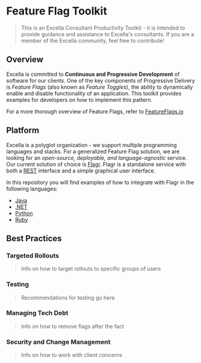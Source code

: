 # Feature Flag Toolkit

>This is an Excella Consultant Productivity Toolkit - it is intended to provide guidance and assistance to Excella's consultants. If you are a member of the Excella community, feel free to contribute!

## Overview

Excella is committed to **Continuous and Progressive Development** of software for our clients. One of the key components of Progressive Delivery is _Feature Flags_ (also known as _Feature Toggles_), the ability to dynamically enable and disable functionality of an application. This toolkit provides examples for developers on how to implement this pattern.

For a more thorough overview of Feature Flags, refer to [FeatureFlags.io](https://featureflags.io/)

## Platform

Excella is a polyglot organization - we support multiple programming languages and stacks. For a generalized Feature Flag solution, we are looking for an _open-source, deployable, and language-agnostic_ service. Our current solution of choice is [Flagr](https://checkr.github.io/flagr/). Flagr is a standalone service with both a [REST](https://en.wikipedia.org/wiki/Representational_state_transfer) interface and a simple graphical user interface.

In this repository you will find examples of how to integrate with Flagr in the following languages:


* [Java](https://github.com/excellaco/feature-flag-toolkit/blob/master/java/README.md)
* [.NET](https://github.com/excellaco/feature-flag-toolkit/blob/master/dotnet/README.md)
* [Python](https://github.com/excellaco/feature-flag-toolkit/blob/master/python/README.md)
* [Ruby](https://github.com/excellaco/feature-flag-toolkit/blob/master/ruby/README.md)

## Best Practices

### Targeted Rollouts

> Info on how to target rollouts to specific groups of users

### Testing

>Recommendations for testing go here

### Managing Tech Debt

> Info on how to remove flags after the fact

### Security and Change Management

> Info on how to work with client concerns
